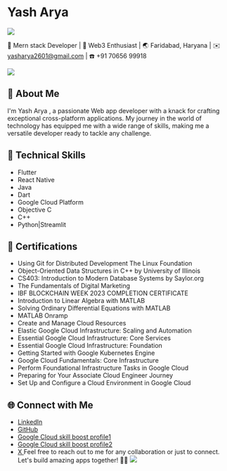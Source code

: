 # Yash Arya

![](https://user-images.githubusercontent.com/73097560/115834477-dbab4500-a447-11eb-908a-139a6edaec5c.gif)

📱 Mern stack Developer | 🔗 Web3 Enthusiast | 🌏 Faridabad, Haryana | ✉️ yasharya2601@gmail.com | ☎️ +91 70656 99918

![](https://user-images.githubusercontent.com/73097560/115834477-dbab4500-a447-11eb-908a-139a6edaec5c.gif)

## 🚀 About Me

I'm Yash Arya , a passionate Web app developer with a knack for crafting exceptional cross-platform applications. My journey in the world of technology has equipped me with a wide range of skills, making me a versatile developer ready to tackle any challenge.
## 🔧 Technical Skills

- Flutter
- React Native
- Java
- Dart
- Google Cloud Platform
- Objective C
- C++
- Python|Streamlit

## 📜 Certifications
- Using Git for Distributed Development The Linux Foundation
- Object-Oriented Data Structures in C++ by University of Illinois
- CS403: Introduction to Modern Database Systems by Saylor.org
- The Fundamentals of Digital Marketing
- IBF BLOCKCHAIN WEEK 2023 COMPLETION CERTIFICATE
- Introduction to Linear Algebra with MATLAB
- Solving Ordinary Differential Equations with MATLAB
- MATLAB Onramp
- Create and Manage Cloud Resources
- Elastic Google Cloud Infrastructure: Scaling and Automation
- Essential Google Cloud Infrastructure: Core Services
- Essential Google Cloud Infrastructure: Foundation
- Getting Started with Google Kubernetes Engine
- Google Cloud Fundamentals: Core Infrastructure
- Perform Foundational Infrastructure Tasks in Google Cloud
- Preparing for Your Associate Cloud Engineer Journey
- Set Up and Configure a Cloud Environment in Google Cloud
## 🌐 Connect with Me
- [LinkedIn](https://www.linkedin.com/in/yash--arya)
- [GitHub](https://github.com/yasharyas)
- [Google Cloud skill boost profile1](https://www.cloudskillsboost.google/public_profiles/6c352e60-eda3-49c1-ae5f-db5e51f87fa3)
- [Google Cloud skill boost profile2](https://www.cloudskillsboost.google/public_profiles/0eb7c336-6191-47ac-a2be-03eb486a5812)
- [ X ](https://twitter.com/yasharyass)
Feel free to reach out to me for any collaboration or just to connect. Let's build amazing apps together! 📱🚀
![](https://user-images.githubusercontent.com/73097560/115834477-dbab4500-a447-11eb-908a-139a6edaec5c.gif)
